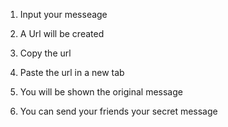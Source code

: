 1. Input your messeage

2. A Url will be created

3. Copy the url 

4. Paste the url in a new tab

5. You will be shown the original message

6. You can send your friends your secret message
